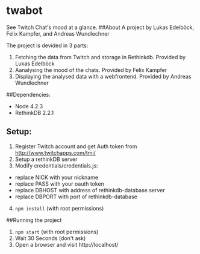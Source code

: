 # twabot

See Twitch Chat's mood at a glance.
##About
A project by Lukas Edelböck, Felix Kampfer, and Andreas Wundlechner

The project is devided in 3 parts:

1. Fetching the data from Twitch and storage in Rethinkdb. Provided by Lukas Edelböck
1. Aanalysing the mood of the chats. Provided by Felix Kampfer
1. Displaying the analysed data with a webfrontend. Provided by Andreas Wundlechner

##Dependencies:
- Node 4.2.3
- RethinkDB 2.2.1

## Setup:
1. Register Twitch account and get Auth token from http://www.twitchapps.com/tmi/
2. Setup a rethinkDB server
2. Modify credentials/credentials.js:
  - replace NICK with your nickname
  - replace PASS with your oauth token
  - replace DBHOST with address of rethinkdb-database server
  - replace DBPORT with port of rethinkdb-database
4. `npm install` (with root permissions)

##Running the project
1. `npm start` (with root permissions)
2. Wait 30 Seconds (don't ask)
3. Open a browser and visit http://localhost/

